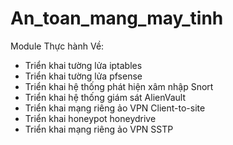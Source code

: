 # An_toan_mang_may_tinh
Module
Thực hành
Về:
- Triển khai tường lửa iptables
- Triển khai tường lửa pfsense
- Triển khai hệ thống phát hiện xâm nhập Snort
- Triển khai hệ thống giám sát AlienVault
- Triển khai mạng riêng ảo VPN Client-to-site
- Triển khai honeypot honeydrive
- Triển khai mạng riêng ảo VPN SSTP
